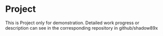 # Project
This is Project only for demonstration.
Detailed work progress or description can see in the corresponding repository in github/shadow89x
